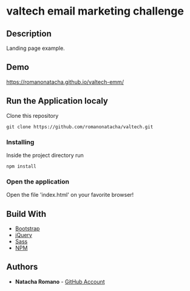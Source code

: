 valtech email marketing challenge
=================================

## Description

Landing page example.

## Demo

https://romanonatacha.github.io/valtech-emm/

## Run the Application localy

Clone this repository

```
git clone https://github.com/romanonatacha/valtech.git
```

### Installing

Inside the project directory run

```
npm install
```

### Open the application

Open the file 'index.html' on your favorite browser!


## Build With

* [Bootstrap](https://getbootstrap.com/)
* [jQuery](https://jquery.com/)
* [Sass](https://sass-lang.com/)
* [NPM](https://www.npmjs.com/)


 ## Authors

* **Natacha Romano** - [GitHub Account](https://github.com/romanonatacha)
